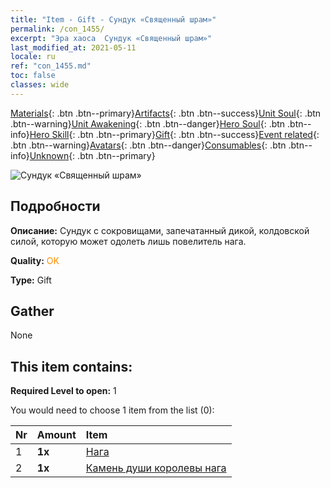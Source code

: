 ```yaml
---
title: "Item - Gift - Сундук «Священный шрам»"
permalink: /con_1455/
excerpt: "Эра хаоса  Сундук «Священный шрам»"
last_modified_at: 2021-05-11
locale: ru
ref: "con_1455.md"
toc: false
classes: wide
---
```

 [Materials](/ItemsRU/){: .btn .btn--primary}[Artifacts](/ItemsRU/Artifacts/){: .btn .btn--success}[Unit Soul](/ItemsRU/UnitSoul/){: .btn .btn--warning}[Unit Awakening](/ItemsRU/UnitAwakening/){: .btn .btn--danger}[Hero Soul](/ItemsRU/HeroSoul/){: .btn .btn--info}[Hero Skill](/ItemsRU/HeroSkill/){: .btn .btn--primary}[Gift](/ItemsRU/Gift/){: .btn .btn--success}[Event related](/ItemsRU/Events/){: .btn .btn--warning}[Avatars](/ItemsRU/Avatars/){: .btn .btn--danger}[Consumables](/ItemsRU/Consumables/){: .btn .btn--info}[Unknown](/ItemsRU/Unknown/){: .btn .btn--primary}

 ![Сундук «Священный шрам»](/images/t/i_907023.png)

## Подробности
 **Описание:** Сундук с сокровищами, запечатанный дикой, колдовской силой, которую может одолеть лишь повелитель нага.

 **Quality:** <span style="color: #FF8C00">OK</span>

 **Type:** Gift

## Gather

  None

## This item contains:

 **Required Level to open:** 1

 You would need to choose 1 item from the list (0):

  | Nr | Amount |     Item    |
  |:---|:-------|:------------|
  | 1 |  **1x** | [Нага](/ItemsRU/unt_240/) |  | 
  | 2 |  **1x** | [Камень души королевы нага](/ItemsRU/unt_325/) |  | 
